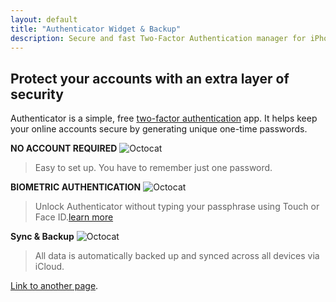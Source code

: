 ```yaml
---
layout: default
title: "Authenticator Widget & Backup"
description: Secure and fast Two-Factor Authentication manager for iPhone, iPad, iPod, Apple Watch and macOS.
---
```


<!-- here is body, header and footer is setted from layout: default -->

## Protect your accounts with an extra layer of security

Authenticator is a simple, free [two-factor authentication][two-factor-authentication] app. It helps keep your online accounts secure by generating unique one-time passwords.

**NO ACCOUNT REQUIRED**
![Octocat](https://github.githubassets.com/images/icons/emoji/octocat.png)
> Easy to set up. You have to remember just one password.

**BIOMETRIC AUTHENTICATION**
![Octocat](https://github.githubassets.com/images/icons/emoji/octocat.png)
> Unlock Authenticator without typing your passphrase using Touch or Face ID.[learn more][learn-more]

**Sync & Backup**
![Octocat](https://github.githubassets.com/images/icons/emoji/octocat.png)
> All data is automatically backed up and synced across all devices via iCloud.

[Link to another page](./another-page.html).


<!-- variables -->

[learn-more]: https://en.wikipedia.org/wiki/Two-factor_authentication
[two-factor-authentication]: https://en.wikipedia.org/wiki/Two-factor_authentication
